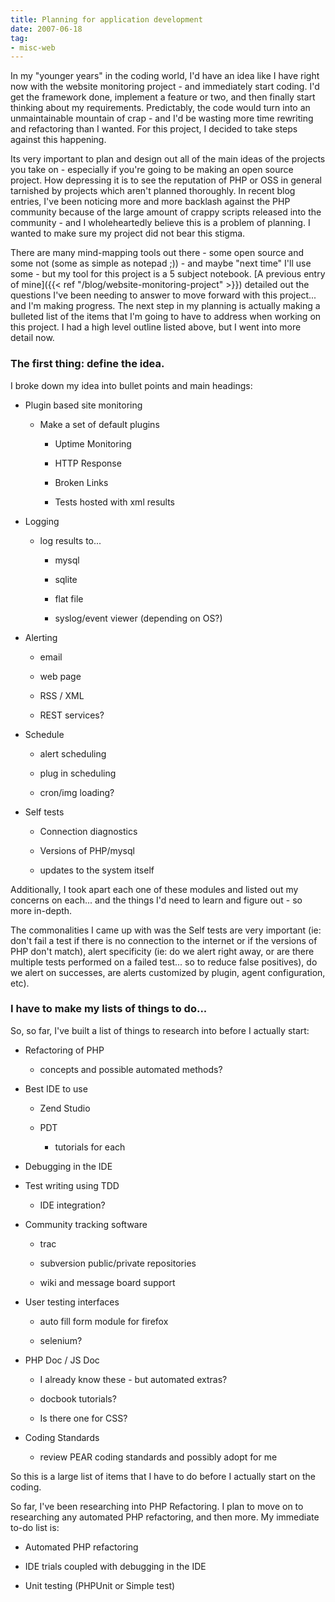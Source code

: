```yaml
---
title: Planning for application development
date: 2007-06-18
tag:
- misc-web
---
```

In my "younger years" in the coding world, I'd have an idea like I have right now with the website monitoring project - and immediately start coding.  I'd get the framework done, implement a feature or two, and then finally start thinking about my requirements.  Predictably, the code would turn into an unmaintainable mountain of crap - and I'd be wasting more time rewriting and refactoring than I wanted.  For this project, I decided to take steps against this happening.

<!--more-->

Its very important to plan and design out all of the main ideas of the projects you take on - especially if you're going to be making an open source project.  How depressing it is to see the reputation of PHP or OSS in general tarnished by projects which aren't planned thoroughly.  In recent blog entries, I've been noticing more and more backlash against the PHP community because of the large amount of crappy scripts released into the community - and I wholeheartedly believe this is a problem of planning.  I wanted to make sure my project did not bear this stigma.

There are many mind-mapping tools out there - some open source and some not (some as simple as notepad ;)) - and maybe "next time" I'll use some - but my tool for this project is a 5 subject notebook.  [A previous entry of mine]({{< ref "/blog/website-monitoring-project" >}}) detailed out the questions I've been needing to answer to move forward with this project...  and I'm making progress.  The next step in my planning is actually making a bulleted list of the items that I'm going to have to address when working on this project.  I had a high level outline listed above, but I went into more detail now.

### The first thing: define the idea.

I broke down my idea into bullet points and main headings:

  * Plugin based site monitoring
	
    * Make a set of default plugins
	
      * Uptime Monitoring
	
      * HTTP Response
	
      * Broken Links
	
      * Tests hosted with xml results
	
  * Logging
	
    * log results to...
	
      * mysql
	
      * sqlite
	
      * flat file
	
      * syslog/event viewer (depending on OS?)
	
  * Alerting
	
    * email
	
    * web page
	
    * RSS / XML
	
    * REST services?
	
  * Schedule
	
    * alert scheduling
	
    * plug in scheduling
	
    * cron/img loading?
	
  * Self tests
	
    * Connection diagnostics
	
    * Versions of PHP/mysql
	
    * updates to the system itself

Additionally, I took apart each one of these modules and listed out my concerns on each... and the things I'd need to learn and figure out - so more in-depth.

The commonalities I came up with was the Self tests are very important (ie: don't fail a test if there is no connection to the internet or if the versions of PHP don't match), alert specificity (ie: do we alert right away, or are there multiple tests performed on a failed test... so to reduce false positives), do we alert on successes, are alerts customized by plugin, agent configuration, etc).

### I have to make my lists of things to do...

So, so far, I've built a list of things to research into before I actually start:
	
  * Refactoring of PHP

    * concepts and possible automated methods?
	
  * Best IDE to use
	
    * Zend Studio
	
    * PDT
	
      * tutorials for each
	
  * Debugging in the IDE
	
  * Test writing using TDD
	
    * IDE integration?
	
  * Community tracking software
	
    * trac
	
    * subversion public/private repositories
	
    * wiki and message board support
	
  * User testing interfaces

    * auto fill form module for firefox

    * selenium?

  * PHP Doc / JS Doc

    * I already know these - but automated extras?
	
    * docbook tutorials?
	
    * Is there one for CSS?
	
  * Coding Standards
	
    * review PEAR coding standards and possibly adopt for me

So this is a large list of items that I have to do before I actually start on the coding.

So far, I've been researching into PHP Refactoring.  I plan to move on to researching any automated PHP refactoring, and then more.  My immediate to-do list is:
	
  * Automated PHP refactoring
	
  * IDE trials coupled with debugging in the IDE
	
  * Unit testing (PHPUnit or Simple test)
